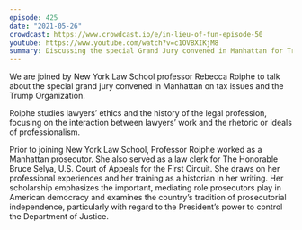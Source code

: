 ```yaml
---
episode: 425
date: "2021-05-26"
crowdcast: https://www.crowdcast.io/e/in-lieu-of-fun-episode-50
youtube: https://www.youtube.com/watch?v=c1OVBXIKjM8
summary: Discussing the special Grand Jury convened in Manhattan for Trump Org tax issues
---
```

We are joined by New York Law School professor Rebecca Roiphe to talk about the special grand jury convened in Manhattan on tax issues and the Trump Organization. 

Roiphe studies lawyers’ ethics and the history of the legal profession, focusing on the interaction between lawyers’ work and the rhetoric or ideals of professionalism.

Prior to joining New York Law School, Professor Roiphe worked as a Manhattan prosecutor. She also served as a law clerk for The Honorable Bruce Selya, U.S. Court of Appeals for the First Circuit. She draws on her professional experiences and her training as a historian in her writing. Her scholarship emphasizes the important, mediating role prosecutors play in American democracy and examines the country’s tradition of prosecutorial independence, particularly with regard to the President’s power to control the Department of Justice.
